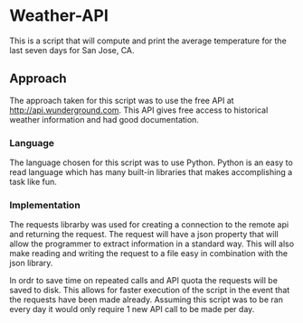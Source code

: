 # Weather-API
This is a script that will compute and print the average temperature for the last seven days for San Jose, CA.

## Approach
The approach taken for this script was to use the free API at http://api.wunderground.com. This API gives free access to historical weather information and had good documentation.

### Language
The language chosen for this script was to use Python. Python is an easy to read language which has many built-in libraries that makes accomplishing a task like fun. 

### Implementation

The requests librarby was used for creating a connection to the remote api and returning the request. The request will have a json property that will allow the programmer to extract information in a standard way. This will also make reading and writing the request to a file easy in combination with the json library. 

In ordr to save time on repeated calls  and API quota the requests will be saved to disk. This allows for faster execution of the script in the event that the requests have been made already. Assuming this script was to be ran every day it would only require 1 new API call to be made per day. 

